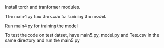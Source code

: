 Install torch and tranformer modules.

The main4.py has the code for training the model. 

Run main4.py for training the model

To test the code on test datset, have main5.py, model.py and Test.csv
in the same directory and run the main5.py
